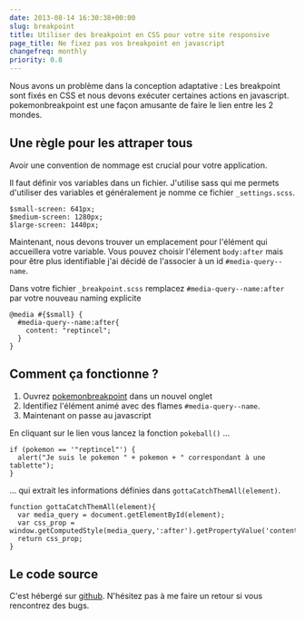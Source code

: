```yaml
---
date: 2013-08-14 16:30:38+00:00
slug: breakpoint
title: Utiliser des breakpoint en CSS pour votre site responsive
page_title: Ne fixez pas vos breakpoint en javascript
changefreq: monthly
priority: 0.8
---
```


Nous avons un problème dans la conception adaptative : Les breakpoint sont fixés en CSS et nous devons exécuter certaines actions en javascript.
pokemonbreakpoint est une façon amusante de faire le lien entre les 2 mondes.

## Une règle pour les attraper tous

Avoir une convention de nommage est crucial pour votre application.

Il faut définir vos variables dans un fichier. J'utilise sass qui me permets d'utiliser des variables et généralement je nomme ce fichier `_settings.scss`.

    $small-screen: 641px;
    $medium-screen: 1280px;
    $large-screen: 1440px;

Maintenant, nous devons trouver un emplacement pour l'élément qui accueillera votre variable. Vous pouvez choisir l'élement `body:after` mais pour être plus identifiable j'ai décidé de l'associer à un id `#media-query--name`.

Dans votre fichier `_breakpoint.scss` remplacez `#media-query--name:after` par votre nouveau naming explicite

    @media #{$small} {
      #media-query--name:after{
        content: "reptincel";
      }
    }


## Comment ça fonctionne ?

  1. Ouvrez [pokemonbreakpoint](http://flexbox.github.io/pokemon-breakpoint/) dans un nouvel onglet
  2. Identifiez l'élément animé avec des flames `#media-query--name`.
  3. Maintenant on passe au javascript

En cliquant sur le lien vous lancez la fonction `pokeball()` ...

    if (pokemon == '"reptincel"') {
      alert("Je suis le pokemon " + pokemon + " correspondant à une tablette");
    }

... qui extrait les informations définies dans `gottaCatchThemAll(element)`.

    function gottaCatchThemAll(element){
      var media_query = document.getElementById(element);
      var css_prop = window.getComputedStyle(media_query,':after').getPropertyValue('content');
      return css_prop;
    }


## Le code source

C'est hébergé sur [github](https://github.com/flexbox/pokemon-breakpoint). N'hésitez pas à me faire un retour si vous rencontrez des bugs.
